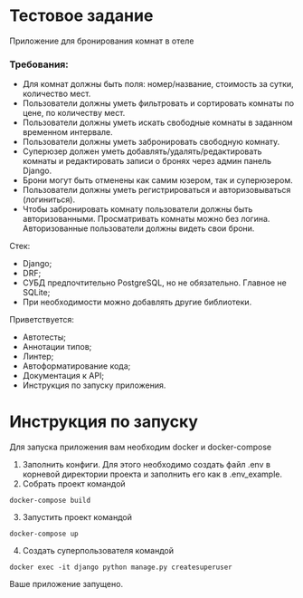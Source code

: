 # Тестовое задание

Приложение для бронирования комнат в отеле

### Требования:
* Для комнат должны быть поля: номер/название, стоимость за сутки, количество мест.
* Пользователи должны уметь фильтровать и сортировать комнаты по цене, по количеству мест.
* Пользователи должны уметь искать свободные комнаты в заданном временном интервале.
* Пользователи должны уметь забронировать свободную комнату.
* Суперюзер должен уметь добавлять/удалять/редактировать комнаты и
редактировать записи о бронях через админ панель Django.
* Брони могут быть отменены как самим юзером, так и суперюзером.
* Пользователи должны уметь регистрироваться и авторизовываться (логиниться).
* Чтобы забронировать комнату пользователи должны быть авторизованными.
Просматривать комнаты можно без логина.
Авторизованные пользователи должны видеть свои брони.

Стек:
* Django;
* DRF;
* СУБД предпочтительно PostgreSQL, но не обязательно. Главное не SQLite;
* При необходимости можно добавлять другие библиотеки.

Приветствуется:
* Автотесты;
* Аннотации типов;
* Линтер;
* Автоформатирование кода;
* Документация к API;
* Инструкция по запуску приложения.

# Инструкция по запуску
Для запуска приложения вам необходим docker и docker-compose
1. Заполнить конфиги.
Для этого необходимо создать файл .env в корневой директории проекта и заполнить его как в .env_example.
2. Собрать проект командой
```commandline
docker-compose build
```
3. Запустить проект командой
```commandline
docker-compose up
```
4. Создать суперпользователя командой
```commandline
docker exec -it django python manage.py createsuperuser
```
Ваше приложение запущено.
